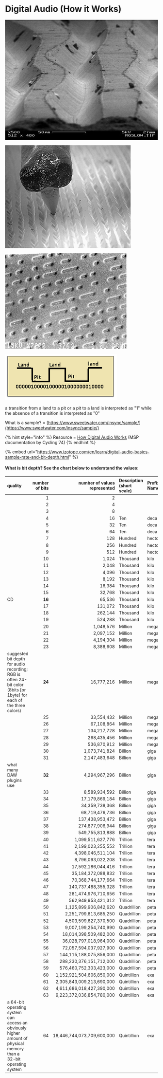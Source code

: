 # Digital Audio \(How it Works\)

![](../.gitbook/assets/longwaysviewelectronmicroscopeimageofvinlyrecordgroove1.jpg)

![](../.gitbook/assets/441b5e1cfe9e03bd1705327983a07cec.gif)

![](../.gitbook/assets/main-qimg-e74006d5754caee64123233b7e9ebd7f.gif)

![](../.gitbook/assets/pits-lands2.png)

a transition from a land to a pit or a pit to a land is interpreted as "1" while the absence of a transition is interpreted as "0"

What is a sample? = [https://www.sweetwater.com/insync/sample/](https://www.sweetwater.com/insync/sample/)

{% hint style="info" %}
Resource = [How Digital Audio Works](https://docs.cycling74.com/max8/tutorials/02_mspdigitalaudio#Digital_representation_of_sound) \(MSP documentation by Cycling'74\)
{% endhint %}

{% embed url="https://www.izotope.com/en/learn/digital-audio-basics-sample-rate-and-bit-depth.html" %}

#### What is bit depth? See the chart below to understand the values:

| quality | number of bits | number of values represented | Description \(short scale\) | Prefix Name |
| :--- | ---: | ---: | :--- | :--- |
|  | 1 | 2 |  |  |
|  | 2 | 4 |  |  |
|  | 3 | 8 |  |  |
|  | 4 | 16 | Ten | deca |
|  | 5 | 32 | Ten | deca |
|  | 6 | 64 | Ten | deca |
|  | 7 | 128 | Hundred | hecto |
|  | 8 | 256 | Hundred | hecto |
|  | 9 | 512 | Hundred | hecto |
|  | 10 | 1,024 | Thousand | kilo |
|  | 11 | 2,048 | Thousand | kilo |
|  | 12 | 4,096 | Thousand | kilo |
|  | 13 | 8,192 | Thousand | kilo |
|  | 14 | 16,384 | Thousand | kilo |
|  | 15 | 32,768 | Thousand | kilo |
| CD | **16** | 65,536 | Thousand | kilo |
|  | 17 | 131,072 | Thousand | kilo |
|  | 18 | 262,144 | Thousand | kilo |
|  | 19 | 524,288 | Thousand | kilo |
|  | 20 | 1,048,576 | Million | mega |
|  | 21 | 2,097,152 | Million | mega |
|  | 22 | 4,194,304 | Million | mega |
|  | 23 | 8,388,608 | Million | mega |
| suggested bit depth for audio recording; RGB is often 24-bit color \(8bits \[or 1byte\] for each of the three colors\) | **24** | 16,777,216 | Million | mega |
|  | 25 | 33,554,432 | Million | mega |
|  | 26 | 67,108,864 | Million | mega |
|  | 27 | 134,217,728 | Million | mega |
|  | 28 | 268,435,456 | Million | mega |
|  | 29 | 536,870,912 | Million | mega |
|  | 30 | 1,073,741,824 | Billion | giga |
|  | 31 | 2,147,483,648 | Billion | giga |
| what many DAW plugins use | **32** | 4,294,967,296 | Billion | giga |
|  | 33 | 8,589,934,592 | Billion | giga |
|  | 34 | 17,179,869,184 | Billion | giga |
|  | 35 | 34,359,738,368 | Billion | giga |
|  | 36 | 68,719,476,736 | Billion | giga |
|  | 37 | 137,438,953,472 | Billion | giga |
|  | 38 | 274,877,906,944 | Billion | giga |
|  | 39 | 549,755,813,888 | Billion | giga |
|  | 40 | 1,099,511,627,776 | Trillion | tera |
|  | 41 | 2,199,023,255,552 | Trillion | tera |
|  | 42 | 4,398,046,511,104 | Trillion | tera |
|  | 43 | 8,796,093,022,208 | Trillion | tera |
|  | 44 | 17,592,186,044,416 | Trillion | tera |
|  | 45 | 35,184,372,088,832 | Trillion | tera |
|  | 46 | 70,368,744,177,664 | Trillion | tera |
|  | 47 | 140,737,488,355,328 | Trillion | tera |
|  | 48 | 281,474,976,710,656 | Trillion | tera |
|  | 49 | 562,949,953,421,312 | Trillion | tera |
|  | 50 | 1,125,899,906,842,620 | Quadrillion | peta |
|  | 51 | 2,251,799,813,685,250 | Quadrillion | peta |
|  | 52 | 4,503,599,627,370,500 | Quadrillion | peta |
|  | 53 | 9,007,199,254,740,990 | Quadrillion | peta |
|  | 54 | 18,014,398,509,482,000 | Quadrillion | peta |
|  | 55 | 36,028,797,018,964,000 | Quadrillion | peta |
|  | 56 | 72,057,594,037,927,900 | Quadrillion | peta |
|  | 57 | 144,115,188,075,856,000 | Quadrillion | peta |
|  | 58 | 288,230,376,151,712,000 | Quadrillion | peta |
|  | 59 | 576,460,752,303,423,000 | Quadrillion | peta |
|  | 60 | 1,152,921,504,606,850,000 | Quintillion | exa |
|  | 61 | 2,305,843,009,213,690,000 | Quintillion | exa |
|  | 62 | 4,611,686,018,427,390,000 | Quintillion | exa |
|  | 63 | 9,223,372,036,854,780,000 | Quintillion | exa |
| a 64-bit operating system can access an obviously higher amount of physical memory than a 32-bit operating system | 64 | 18,446,744,073,709,600,000 | Quintillion | exa |

